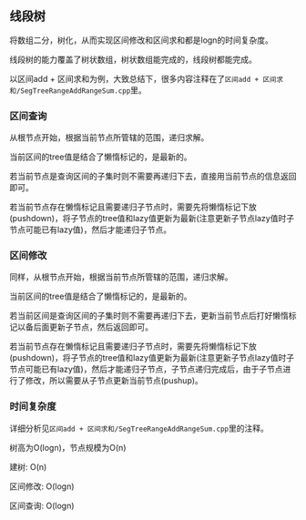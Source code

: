 ## 线段树
将数组二分，树化，从而实现区间修改和区间求和都是logn的时间复杂度。

线段树的能力覆盖了树状数组，树状数组能完成的，线段树都能完成。

以区间add + 区间求和为例，大致总结下，很多内容注释在了`区间add + 区间求和/SegTreeRangeAddRangeSum.cpp`里。

### 区间查询
从根节点开始，根据当前节点所管辖的范围，递归求解。

当前区间的tree值是结合了懒惰标记的，是最新的。

若当前节点是查询区间的子集时则不需要再递归下去，直接用当前节点的信息返回即可。

若当前节点存在懒惰标记且需要递归子节点时，需要先将懒惰标记下放(pushdown)，将子节点的tree值和lazy值更新为最新(注意更新子节点lazy值时子节点可能已有lazy值)，然后才能递归子节点。

### 区间修改
同样，从根节点开始，根据当前节点所管辖的范围，递归求解。

当前区间的tree值是结合了懒惰标记的，是最新的。

若当前区间是查询区间的子集时则不需要再递归下去，更新当前节点后打好懒惰标记以备后面更新子节点，然后返回即可。

若当前节点存在懒惰标记且需要递归子节点时，需要先将懒惰标记下放(pushdown)，将子节点的tree值和lazy值更新为最新(注意更新子节点lazy值时子节点可能已有lazy值)，然后才能递归子节点，子节点递归完成后，由于子节点进行了修改，所以需要从子节点更新当前节点(pushup)。

### 时间复杂度
详细分析见`区间add + 区间求和/SegTreeRangeAddRangeSum.cpp`里的注释。

树高为O(logn)，节点规模为O(n)

建树: O(n)

区间修改: O(logn)

区间查询: O(logn)
